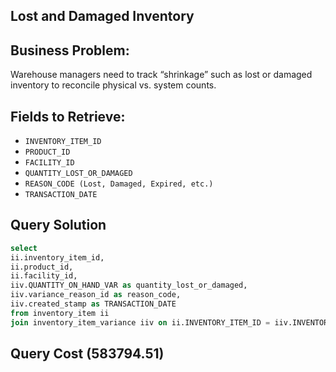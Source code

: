 ## Lost and Damaged Inventory

## Business Problem:
Warehouse managers need to track “shrinkage” such as lost or damaged inventory to reconcile physical vs. system counts.

## Fields to Retrieve:

- `INVENTORY_ITEM_ID`
- `PRODUCT_ID`
- `FACILITY_ID`
- `QUANTITY_LOST_OR_DAMAGED`
- `REASON_CODE (Lost, Damaged, Expired, etc.)`
- `TRANSACTION_DATE`

## Query Solution
```sql
select
ii.inventory_item_id,
ii.product_id,
ii.facility_id,
iiv.QUANTITY_ON_HAND_VAR as quantity_lost_or_damaged,
iiv.variance_reason_id as reason_code,
iiv.created_stamp as TRANSACTION_DATE
from inventory_item ii
join inventory_item_variance iiv on ii.INVENTORY_ITEM_ID = iiv.INVENTORY_ITEM_ID AND iiv.VARIANCE_REASON_ID in ("VAR_LOST","VAR_DAMAGED")
```

## Query Cost (583794.51)


